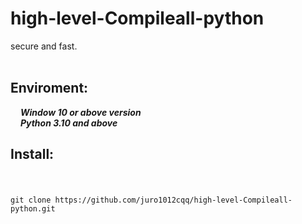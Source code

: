 # high-level-Compileall-python
secure and fast.
<br/>
<br/>
## Enviroment:
<image src="https://cdn-icons-png.flaticon.com/512/732/732076.png" width="12px" height="12px"/> ***Window 10 or above version***
<br/>
<image src="https://cdn-icons-png.flaticon.com/512/1822/1822920.png" width="12px" height="12px"/> ***Python 3.10 and above***
<br/>
## Install:
### <image src="https://cdn-icons.flaticon.com/png/512/1240/premium/1240970.png?token=exp=1647423009~hmac=fd1b819a97d5330eaef32045275265fc" width="15px" height="15px"/> 
```
git clone https://github.com/juro1012cqq/high-level-Compileall-python.git
```
